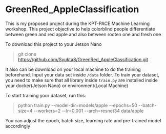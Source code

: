 # GreenRed_AppleClassification
This is my proposed project during the KPT-PACE Machine Learning workshop. This project objective to help colorblind people differentiate between green and red apple and also between rooten one and fresh one

To download this project to your Jetson Nano
>git clone https://github.com/Syukta8/GreenRed_AppleClassification.git

It also can be download on your local machine to do the training beforehand. Input your data set inside `/data` folder.
To train your dataset, you need to make sure that all library inside `train.py` are installed inside your docker(Jetson Nano) or environment(Local Machine)

To start training your dataset, run this:
>python train.py --model-dir=models/apple --epochs=50 --batch-size=4 --workers=2 --lr=0.001 --arch=resnet34 data/apple

You can adjust the epoch, batch size, learning rate and pre-trained model accordingly

